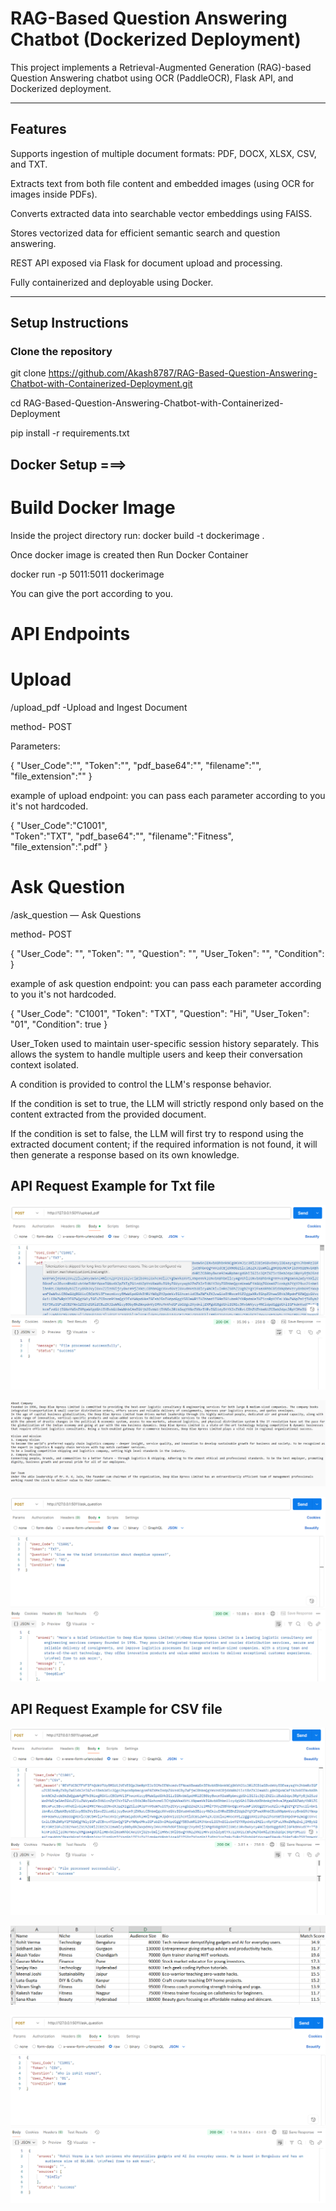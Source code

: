# RAG-Based Question Answering Chatbot (Dockerized Deployment)

This project implements a Retrieval-Augmented Generation (RAG)-based Question Answering chatbot using OCR (PaddleOCR), Flask API, and Dockerized deployment.

---

## Features

Supports ingestion of multiple document formats: PDF, DOCX, XLSX, CSV, and TXT.

Extracts text from both file content and embedded images (using OCR for images inside PDFs).

Converts extracted data into searchable vector embeddings using FAISS.

Stores vectorized data for efficient semantic search and question answering.

REST API exposed via Flask for document upload and processing.

Fully containerized and deployable using Docker.

---

## Setup Instructions

### Clone the repository
git clone https://github.com/Akash8787/RAG-Based-Question-Answering-Chatbot-with-Containerized-Deployment.git

cd RAG-Based-Question-Answering-Chatbot-with-Containerized-Deployment

pip install -r requirements.txt

## Docker Setup ===>
# Build Docker Image
Inside the project directory
run: 
docker build -t dockerimage .

Once docker image is created then Run Docker Container

docker run -p 5011:5011 dockerimage

You can give the port according to you.

# API Endpoints

# Upload
/upload_pdf                 -Upload and Ingest Document

method- POST

Parameters:

{
    "User_Code":"",
    "Token":"",
    "pdf_base64":"",
    "filename":"",
    "file_extension":""
}

example of upload endpoint:
you can pass each parameter according to you it's not hardcoded.

{
    "User_Code":"C1001",  
    "Token":"TXT",
    "pdf_base64":"",
    "filename":"Fitness",
    "file_extension":".pdf"
}

# Ask Question
/ask_question   — Ask Questions

method- POST

{
  "User_Code": "",
  "Token": "",
  "Question": "",
  "User_Token": "",
  "Condition":  
}

example of ask question endpoint:
you can pass each parameter according to you it's not hardcoded.

{
  "User_Code": "C1001",
  "Token": "TXT",
  "Question": "Hi",
  "User_Token": "01",
  "Condition": true 
}

User_Token used to maintain user-specific session history separately. This allows the system to handle multiple users and keep their conversation context isolated.

A condition is provided to control the LLM's response behavior.

If the condition is set to true, the LLM will strictly respond only based on the content extracted from the provided document.

If the condition is set to false, the LLM will first try to respond using the extracted document content; if the required information is not found, it will then generate a response based on its own knowledge.




## API Request Example for Txt file

![API Request](images/api_request_upload.png)

![Content In Uploaded File](images/Content_in_Uploaded_Txt_file.png)

![Api Request for Question and getting response](images/Question_Request_api_and_response.png)

## API Request Example for CSV file

![API Request](images/Uploading_Csv_file.png)

![Content In Uploaded File](images/Data_in_csv_file.png)

![Api Request for Question and getting response](images/Question_Request_api_and_response_for_CSV_file.png)